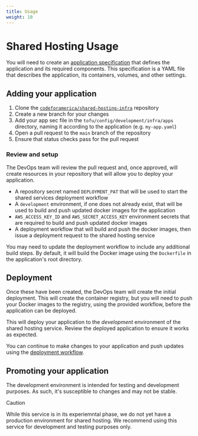 ```yaml
---
title: Usage
weight: 10
---
```

# Shared Hosting Usage

You will need to create an [application specification][appspec] that defines the
application and its required components. This specification is a YAML file
that describes the application, its containers, volumes, and other settings.

## Adding your application

1. Clone the [`codeforamerica/shared-hosting-infra`][repo] repository
1. Create a new branch for your changes
1. Add your app sec file in the `tofu/config/development/infra/apps`
   directory, naming it according to the application (e.g. `my-app.yaml`)
1. Open a pull request to the `main` branch of the repository
1. Ensure that status checks pass for the pull request

### Review and setup

The DevOps team will review the pull request and, once approved, will create
resources in your repository that will allow you to deploy your application.

- A repository secret named `DEPLOYMENT_PAT` that will be used to start the
  shared services deployment workflow
- A `development` environment, if one does not already exist, that will be used
  to build and push updated docker images for the application
- `AWS_ACCESS_KEY_ID` and `AWS_SECRET_ACCESS_KEY` environment secrets that are
  required to build and push updated docker images
- A deployment workflow that will build and push the docker images, then issue
  a deployment request to the shared hosting service

You may need to update the deployment workflow to include any additional build
steps. By default, it will build the Docker image using the `Dockerfile` in the
application's root directory.

## Deployment

Once these have been created, the DevOps team will create the initial
deployment. This will create the container registry, but you will need to push
your Docker images to the registry, using the provided workflow, before the
application can be deployed.

This will deploy your application to the _development_ environment of the shared
hosting service. Review the deployed application to ensure it works as expected.

You can continue to make changes to your application and push updates using the
[deployment workflow][deployment].

## Promoting your application

The development environment is intended for testing and development purposes. As
such, it's susceptible to changes and may not be stable.

> [!CAUTION]
> While this service is in its experiemntal phase, we do not yet have a
> production environment for shared hosting. We recommend using this service
> for development and testing purposes only.

[appspec]: ../appspec/index.md
[deployment]: deployment-workflow.md
[repo]: https://github.com/codeforamerica/shared-hosting-infra
